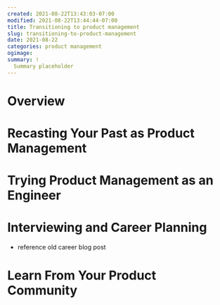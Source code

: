 ```yaml
---
created: 2021-08-22T13:43:03-07:00
modified: 2021-08-22T13:44:44-07:00
title: Transitioning to product management
slug: transitioning-to-product-management
date: 2021-08-22
categories: product management
ogimage: 
summary: !
  Summary placeholder
---
```


# Overview

# Recasting Your Past as Product Management

# Trying Product Management as an Engineer

# Interviewing and Career Planning

- reference old career blog post

# Learn From Your Product Community
